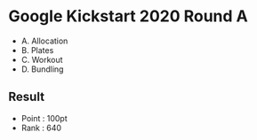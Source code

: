 # Google Kickstart 2020 Round A

  * A. Allocation
  * B. Plates
  * C. Workout
  * D. Bundling
  
## Result
  * Point : 100pt
  * Rank : 640
